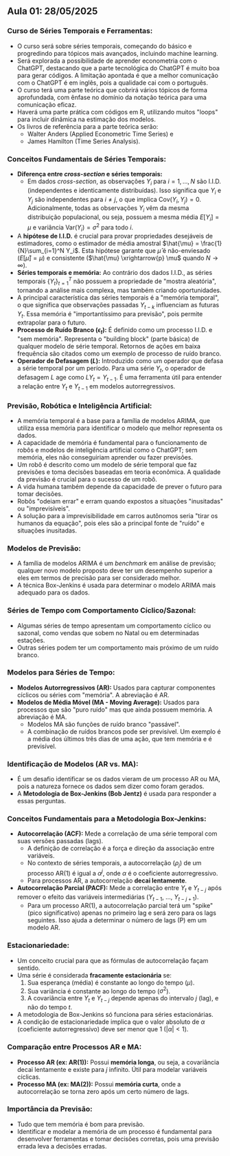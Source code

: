 ## Aula 01: 28/05/2025

### **Curso de Séries Temporais e Ferramentas:**
* O curso será sobre séries temporais, começando do básico e progredindo para tópicos mais avançados, incluindo machine learning.
* Será explorada a possibilidade de aprender econometria com o ChatGPT, destacando que a parte tecnológica do ChatGPT é muito boa para gerar códigos. A limitação apontada é que a melhor comunicação com o ChatGPT é em inglês, pois a qualidade cai com o português.
* O curso terá uma parte teórica que cobrirá vários tópicos de forma aprofundada, com ênfase no domínio da notação teórica para uma comunicação eficaz.
* Haverá uma parte prática com códigos em R, utilizando muitos "loops" para incluir dinâmica na estimação dos modelos.
* Os livros de referência para a parte teórica serão:
    * Walter Anders (Applied Econometric Time Series) e
    * James Hamilton (Time Series Analysis).

### **Conceitos Fundamentais de Séries Temporais:**

* **Diferença entre *cross-section* e séries temporais:**
    * Em dados *cross-section*, as observações $Y_i$ para $i=1, \dots, N$ são I.I.D. (independentes e identicamente distribuídas). Isso significa que $Y_i$ e $Y_j$ são independentes para $i \neq j$, o que implica $\text{Cov}(Y_i, Y_j) = 0$. Adicionalmente, todas as observações $Y_i$ vêm da mesma distribuição populacional, ou seja, possuem a mesma média $E[Y_i] = \mu$ e variância $\text{Var}(Y_i) = \sigma^2$ para todo $i$.
* A **hipótese de I.I.D.** é crucial para provar propriedades desejáveis de estimadores, como o estimador de média amostral $\hat{\mu} = \frac{1}{N}\sum_{i=1}^N Y_i$. Esta hipótese garante que $\hat{\mu}$ é não-enviesado ($E[\hat{\mu}] = \mu$) e consistente ($\hat{\mu} \xrightarrow{p} \mu$ quando $N \to \infty$).
* **Séries temporais e memória:** Ao contrário dos dados I.I.D., as séries temporais $\{Y_t\}_{t=1}^T$ não possuem a propriedade de "mostra aleatória", tornando a análise mais complexa, mas também criando oportunidades.
* A principal característica das séries temporais é a "memória temporal", o que significa que observações passadas $Y_{t-k}$ influenciam as futuras $Y_t$. Essa memória é "importantíssimo para previsão", pois permite extrapolar para o futuro.
* **Processo de Ruído Branco ($\epsilon_t$):** É definido como um processo I.I.D. e "sem memória". Representa o "building block" (parte básica) de qualquer modelo de série temporal. Retornos de ações em baixa frequência são citados como um exemplo de processo de ruído branco.
* **Operador de Defasagem ($L$):** Introduzido como um operador que defasa a série temporal por um período. Para uma série $Y_t$, o operador de defasagem $L$ age como $L Y_t = Y_{t-1}$. É uma ferramenta útil para entender a relação entre $Y_t$ e $Y_{t-1}$ em modelos autorregressivos.

### **Previsão, Robótica e Inteligência Artificial:**
* A memória temporal é a base para a família de modelos ARIMA, que utiliza essa memória para identificar o modelo que melhor representa os dados.
* A capacidade de memória é fundamental para o funcionamento de robôs e modelos de inteligência artificial como o ChatGPT; sem memória, eles não conseguiriam aprender ou fazer previsões.
* Um robô é descrito como um modelo de série temporal que faz previsões e toma decisões baseadas em teoria econômica. A qualidade da previsão é crucial para o sucesso de um robô.
* A vida humana também depende da capacidade de prever o futuro para tomar decisões.
* Robôs "odeiam errar" e erram quando expostos a situações "inusitadas" ou "imprevisíveis".
* A solução para a imprevisibilidade em carros autônomos seria "tirar os humanos da equação", pois eles são a principal fonte de "ruído" e situações inusitadas.

### **Modelos de Previsão:**
* A família de modelos ARIMA é um *benchmark* em análise de previsão; qualquer novo modelo proposto deve ter um desempenho superior a eles em termos de precisão para ser considerado melhor.
* A técnica Box-Jenkins é usada para determinar o modelo ARIMA mais adequado para os dados.

### **Séries de Tempo com Comportamento Cíclico/Sazonal:**
* Algumas séries de tempo apresentam um comportamento cíclico ou sazonal, como vendas que sobem no Natal ou em determinadas estações.
* Outras séries podem ter um comportamento mais próximo de um ruído branco.

### **Modelos para Séries de Tempo:**
* **Modelos Autorregressivos (AR):** Usados para capturar componentes cíclicos ou séries com "memória". A abreviação é AR.
* **Modelos de Média Móvel (MA - Moving Average):** Usados para processos que são "puro ruído" mas que ainda possuem memória. A abreviação é MA.
    * Modelos MA são funções de ruído branco "passável".
    * A combinação de ruídos brancos pode ser previsível. Um exemplo é a média dos últimos três dias de uma ação, que tem memória e é previsível.

### **Identificação de Modelos (AR vs. MA):**
* É um desafio identificar se os dados vieram de um processo AR ou MA, pois a natureza fornece os dados sem dizer como foram gerados.
* A **Metodologia de Box-Jenkins (Bob Jentz)** é usada para responder a essas perguntas.

### **Conceitos Fundamentais para a Metodologia Box-Jenkins:**
* **Autocorrelação (ACF):** Mede a correlação de uma série temporal com suas versões passadas (lags).
    * A definição de correlação é a força e direção da associação entre variáveis.
    * No contexto de séries temporais, a autocorrelação ($\rho_j$) de um processo AR(1) é igual a $\alpha^j$, onde $\alpha$ é o coeficiente autorregressivo.
    * Para processos AR, a autocorrelação **decai lentamente**.
* **Autocorrelação Parcial (PACF):** Mede a correlação entre $Y_t$ e $Y_{t-j}$ após remover o efeito das variáveis intermediárias ($Y_{t-1}$, ..., $Y_{t-j+1}$).
    * Para um processo AR(1), a autocorrelação parcial terá um "spike" (pico significativo) apenas no primeiro lag e será zero para os lags seguintes. Isso ajuda a determinar o número de lags (P) em um modelo AR.

### **Estacionariedade:**
* Um conceito crucial para que as fórmulas de autocorrelação façam sentido.
* Uma série é considerada **fracamente estacionária** se:
    1.  Sua esperança (média) é constante ao longo do tempo ($\mu$).
    2.  Sua variância é constante ao longo do tempo ($\sigma^2$).
    3.  A covariância entre $Y_t$ e $Y_{t-j}$ depende apenas do intervalo $j$ (lag), e não do tempo $t$.
* A metodologia de Box-Jenkins só funciona para séries estacionárias.
* A condição de estacionariedade implica que o valor absoluto de $\alpha$ (coeficiente autorregressivo) deve ser menor que 1 ($|\alpha| < 1$).

### **Comparação entre Processos AR e MA:**
* **Processo AR (ex: AR(1)):** Possui **memória longa**, ou seja, a covariância decai lentamente e existe para $j$ infinito. Útil para modelar variáveis cíclicas.
* **Processo MA (ex: MA(2)):** Possui **memória curta**, onde a autocorrelação se torna zero após um certo número de lags.

### **Importância da Previsão:**
* Tudo que tem memória é bom para previsão.
* Identificar e modelar a memória de um processo é fundamental para desenvolver ferramentas e tomar decisões corretas, pois uma previsão errada leva a decisões erradas.